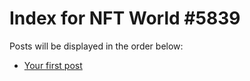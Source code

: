 # Index for NFT World #5839
Posts will be displayed in the order below:

- [Your first post](./001-first.md)

